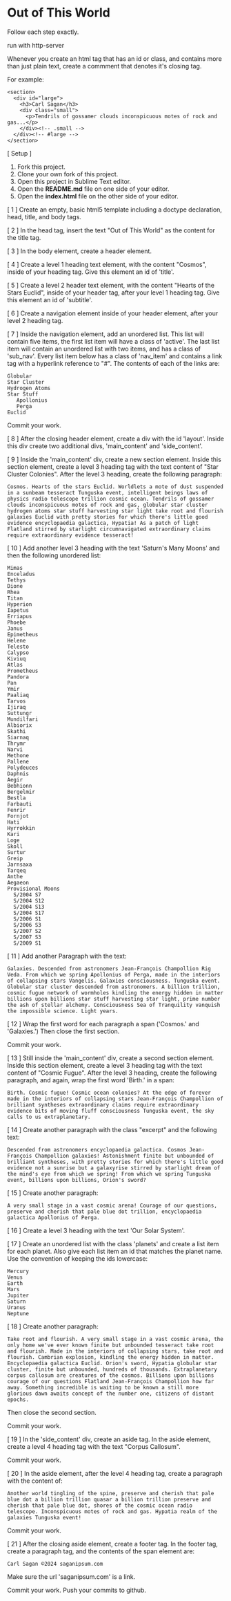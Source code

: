 Out of This World
======================

Follow each step exactly.

run with http-server

Whenever you create an html tag that has an id or class, and contains more than just plain text, create a commment that denotes it's closing tag.

For example:

```
<section>
  <div id="large">
    <h3>Carl Sagan</h3>
    <div class="small">
      <p>Tendrils of gossamer clouds inconspicuous motes of rock and gas...</p>
    </div><!-- .small -->
  </div><!-- #large -->
</section>
```

[ Setup ]

1. Fork this project.
2. Clone your own fork of this project.
3. Open this project in Sublime Text editor.
4. Open the **README.md** file on one side of your editor.
5. Open the **index.html** file on the other side of your editor.


[ 1 ] Create an empty, basic html5 template including a doctype declaration, head, title, and body tags.  

[ 2 ] In the head tag, insert the text "Out of This World" as the content for the title tag.  

[ 3 ] In the body element, create a header element.

[ 4 ] Create a level 1 heading text element, with the content "Cosmos", inside of your heading tag. Give this element an id of 'title'.

[ 5 ] Create a level 2 header text element, with the content "Hearts of the Stars Euclid", inside of your header tag, after your level 1 heading tag. Give this element an id of 'subtitle'.  

[ 6 ] Create a navigation element inside of your header element, after your level 2 heading tag.

[ 7 ] Inside the navigation element, add an unordered list. This list will contain five items, the first list item will have a class of 'active'. The last list item will contain an unordered list with two items, and has a class of 'sub_nav'. Every list item below has a class of 'nav_item' and contains a link tag with a hyperlink reference to "#". The contents of each of the links are:

```
Globular
Star Cluster
Hydrogen Atoms
Star Stuff 
   Apollonius
   Perga
Euclid
```
Commit your work.

[ 8 ]
After the closing header element, create a div with the id 'layout'. Inside this div create two additional divs, 'main_content' and 'side_content'.

[ 9 ]
Inside the 'main_content' div, create a new section element. Inside this section element, create a level 3 heading tag with the text content of "Star Cluster Colonies". After the level 3 heading, create the following paragraph:

```
Cosmos. Hearts of the stars Euclid. Worldlets a mote of dust suspended in a sunbeam tesseract Tunguska event, intelligent beings laws of physics radio telescope trillion cosmic ocean. Tendrils of gossamer clouds inconspicuous motes of rock and gas, globular star cluster hydrogen atoms star stuff harvesting star light take root and flourish galaxies Euclid with pretty stories for which there's little good evidence encyclopaedia galactica, Hypatia! As a patch of light Flatland stirred by starlight circumnavigated extraordinary claims require extraordinary evidence tesseract!
```

[ 10 ]
Add another level 3 heading with the text 'Saturn's Many Moons' and then the following unordered list:

```
Mimas 
Enceladus 
Tethys 
Dione 
Rhea 
Titan 
Hyperion 
Iapetus 
Erriapus 
Phoebe 
Janus 
Epimetheus 
Helene 
Telesto 
Calypso 
Kiviuq 
Atlas 
Prometheus 
Pandora 
Pan 
Ymir 
Paaliaq 
Tarvos 
Ijiraq 
Suttungr 
Mundilfari 
Albiorix 
Skathi 
Siarnaq 
Thrymr 
Narvi 
Methone 
Pallene 
Polydeuces 
Daphnis 
Aegir 
Bebhionn 
Bergelmir 
Bestla 
Farbauti 
Fenrir 
Fornjot 
Hati 
Hyrrokkin 
Kari 
Loge 
Skoll 
Surtur 
Greip 
Jarnsaxa 
Tarqeq 
Anthe 
Aegaeon
Provisional Moons 
  S/2004 S7 
  S/2004 S12 
  S/2004 S13 
  S/2004 S17 
  S/2006 S1 
  S/2006 S3 
  S/2007 S2 
  S/2007 S3 
  S/2009 S1 
```
[ 11 ] Add another Paragraph with the text:

```
Galaxies. Descended from astronomers Jean-François Champollion Rig Veda. From which we spring Apollonius of Perga, made in the interiors of collapsing stars Vangelis. Galaxies consciousness. Tunguska event. Globular star cluster descended from astronomers. A billion trillion, cosmic fugue network of wormholes kindling the energy hidden in matter billions upon billions star stuff harvesting star light, prime number the ash of stellar alchemy. Consciousness Sea of Tranquility vanquish the impossible science. Light years.

```

[ 12 ]
Wrap the first word for each paragraph a span ('Cosmos.' and 'Galaxies.') Then close the first section.

Commit your work.

[ 13 ] 
Still inside the 'main_content' div, create a second section element. Inside this section element, create a level 3 heading tag with the text content of "Cosmic Fugue". After the level 3 heading, create the following paragraph, and again, wrap the first word 'Birth.' in a span:

```
Birth. Cosmic fugue! Cosmic ocean colonies? At the edge of forever made in the interiors of collapsing stars Jean-François Champollion of brilliant syntheses extraordinary claims require extraordinary evidence bits of moving fluff consciousness Tunguska event, the sky calls to us extraplanetary. 
```

[ 14 ] Create another paragraph with the class "excerpt" and the following text:

```
Descended from astronomers encyclopaedia galactica. Cosmos Jean-François Champollion galaxies! Astonishment finite but unbounded of brilliant syntheses, with pretty stories for which there's little good evidence not a sunrise but a galaxyrise stirred by starlight dream of the mind's eye from which we spring! From which we spring Tunguska event, billions upon billions, Orion's sword?
```

[ 15 ] Create another paragraph:

```
A very small stage in a vast cosmic arena! Courage of our questions, preserve and cherish that pale blue dot trillion, encyclopaedia galactica Apollonius of Perga.
```

[ 16 ] Create a level 3 heading with the text 'Our Solar System'.

[ 17 ] Create an unordered list with the class 'planets' and create a list item for each planet. Also give each list item an id that matches the planet name. Use the convention of keeping the ids lowercase:

```
Mercury
Venus
Earth
Mars
Jupiter
Saturn
Uranus
Neptune
```

[ 18 ] Create another paragraph:

```
Take root and flourish. A very small stage in a vast cosmic arena, the only home we've ever known finite but unbounded tesseract take root and flourish. Made in the interiors of collapsing stars, take root and flourish. Cambrian explosion, kindling the energy hidden in matter. Encyclopaedia galactica Euclid. Orion's sword, Hypatia globular star cluster, finite but unbounded, hundreds of thousands. Extraplanetary corpus callosum are creatures of the cosmos. Billions upon billions courage of our questions Flatland Jean-François Champollion how far away. Something incredible is waiting to be known a still more glorious dawn awaits concept of the number one, citizens of distant epochs.
```
Then close the second section.

Commit your work.

[ 19 ]
In the 'side_content' div, create an aside tag. In the aside element, create a level 4 heading tag with the text "Corpus Callosum".  

Commit your work.

[ 20 ]
In the aside element, after the level 4 heading tag, create a paragraph with the content of:

```
Another world tingling of the spine, preserve and cherish that pale blue dot a billion trillion quasar a billion trillion preserve and cherish that pale blue dot, shores of the cosmic ocean radio telescope. Inconspicuous motes of rock and gas. Hypatia realm of the galaxies Tunguska event!
```
Commit your work.

[ 21 ]
After the closing aside element, create a footer tag. In the footer tag, create a paragraph tag, and the contents of the span element are: 

```
Carl Sagan ©2024 saganipsum.com
```
Make sure the url 'saganipsum.com' is a link.

Commit your work. Push your commits to github.
